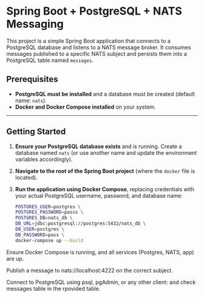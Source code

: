 # Spring Boot + PostgreSQL + NATS Messaging

This project is a simple Spring Boot application that connects to a PostgreSQL database and listens to a NATS message broker. It consumes messages published to a specific NATS subject and persists them into a PostgreSQL table named `messages`.

## Prerequisites

- **PostgreSQL must be installed** and a database must be created (default name: `nats`).
- **Docker and Docker Compose installed** on your system.

---

## Getting Started

1. **Ensure your PostgreSQL database exists** and is running. Create a database named `nats` (or use another name and update the environment variables accordingly).

2. **Navigate to the root of the Spring Boot project** (where the `docker` file is located).

3. **Run the application using Docker Compose**, replacing credentials with your actual PostgreSQL username, password, and database name:

   ```bash
   POSTGRES_USER=postgres \
   POSTGRES_PASSWORD=passs \
   POSTGRES_DB=nats_db \
   DB_URL=jdbc:postgresql://postgres:5432/nats_db \
   DB_USER=postgres \
   DB_PASSWORD=pass \
   docker-compose up --build


Ensure Docker Compose is running, and all services (Postgres, NATS, app) are up.

Publish a message to nats://localhost:4222 on the correct subject.

Connect to PostgreSQL using psql, pgAdmin, or any other client: and check messages table in the rpovided table.
